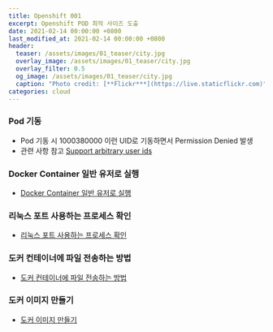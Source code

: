 ```yaml
---
title: Openshift 001
excerpt: Openshift POD 최적 사이즈 도출     
date: 2021-02-14 00:00:00 +0800
last_modified_at: 2021-02-14 00:00:00 +0800
header:
  teaser: /assets/images/01_teaser/city.jpg
  overlay_image: /assets/images/01_teaser/city.jpg
  overlay_filter: 0.5
  og_image: /assets/images/01_teaser/city.jpg
  caption: "Photo credit: [**Flickr***](https://live.staticflickr.com)"
categories: cloud
---
```


### Pod 기동

- Pod 기동 시 1000380000 이런 UID로 기동하면서 Permission Denied 발생 
- 관련 사항 참고 [Support arbitrary user ids](https://docs.openshift.com/container-platform/4.6/openshift_images/create-images.html)

### Docker Container 일반 유저로 실행

- [Docker Container 일반 유저로 실행](https://effectivesquid.tistory.com/entry/Docker-Container를-root가-아닌-일반-유저로-실행시키는-법)

### 리눅스 포트 사용하는 프로세스 확인

- [리눅스 포트 사용하는 프로세스 확인](https://zetawiki.com/wiki/리눅스_포트_사용하는_프로세스_확인)

### 도커 컨테이너에 파일 전송하는 방법

- [도커 컨테이너에 파일 전송하는 방법](https://shy-blg.tistory.com/entry/Docker도커-컨테이너에-파일-전송하는-방법)

### 도커 이미지 만들기

- [도커 이미지 만들기](https://galid1.tistory.com/323)